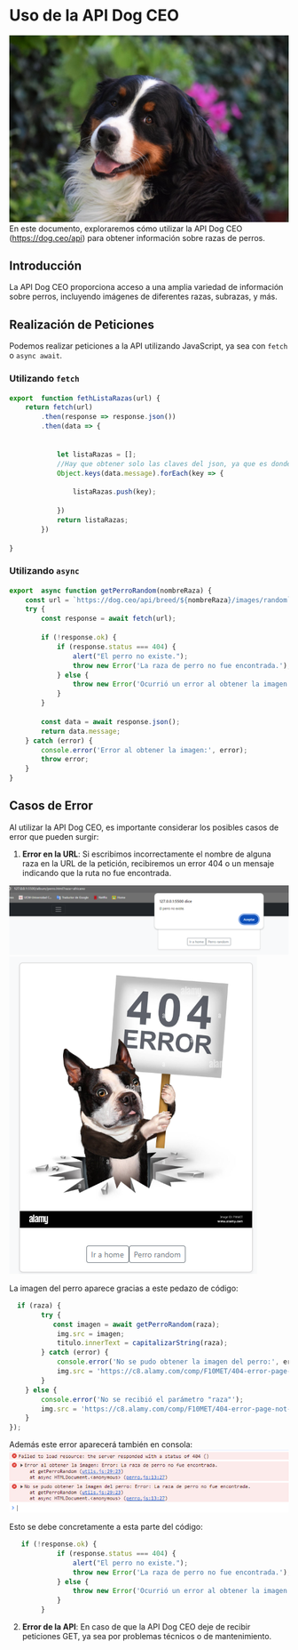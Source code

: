


# Uso de la API Dog CEO

![imagenFondo](img/imagenFondo.jpg)
En este documento, exploraremos cómo utilizar la API Dog CEO (<https://dog.ceo/api>) para obtener información sobre razas de perros.

## Introducción

La API Dog CEO proporciona acceso a una amplia variedad de información sobre perros, incluyendo imágenes de diferentes razas, subrazas, y más.

## Realización de Peticiones

Podemos realizar peticiones a la API utilizando JavaScript, ya sea con `fetch` o `async await`.

### Utilizando `fetch`

```javascript
export  function fethListaRazas(url) {
    return fetch(url)
        .then(response => response.json())
        .then(data => {

    
            let listaRazas = [];
            //Hay que obtener solo las claves del json, ya que es donde se encuentra el nombre de las razas
            Object.keys(data.message).forEach(key => {
    
                listaRazas.push(key);
    
            })
            return listaRazas;
        })
       
}
```

### Utilizando `async`

```javascript
export  async function getPerroRandom(nombreRaza) {
    const url = `https://dog.ceo/api/breed/${nombreRaza}/images/random`;
    try {
        const response = await fetch(url);

        if (!response.ok) {
            if (response.status === 404) {
                alert("El perro no existe.");
                throw new Error('La raza de perro no fue encontrada.');
            } else {
                throw new Error('Ocurrió un error al obtener la imagen.');
            }
        }

        const data = await response.json();
        return data.message;
    } catch (error) {
        console.error('Error al obtener la imagen:', error);
        throw error;
    }
}
```

## Casos de Error

Al utilizar la API Dog CEO, es importante considerar los posibles casos de error que pueden surgir:

1. **Error en la URL**: Si escribimos incorrectamente el nombre de alguna raza en la URL de la petición, recibiremos un error 404 o un mensaje indicando que la ruta no fue encontrada.

![Error1](img/error1.png)
![Error1(2)](img/ejError1.png)

La imagen del perro aparece gracias a este pedazo de código:

```javascript
  if (raza) { 
        try {
           const imagen = await getPerroRandom(raza);
            img.src = imagen;
            titulo.innerText = capitalizarString(raza);
        } catch (error) {
            console.error('No se pudo obtener la imagen del perro:', error);
            img.src = 'https://c8.alamy.com/comp/F10MET/404-error-page-not-found-concept-and-a-broken-or-dead-link-symbol-F10MET.jpg';
        }
    } else {
        console.error('No se recibió el parámetro "raza"');
        img.src = 'https://c8.alamy.com/comp/F10MET/404-error-page-not-found-concept-and-a-broken-or-dead-link-symbol-F10MET.jpg';
    }
});
```

Además este error aparecerá también en consola:
![ErroConsola](img/errorConsola.png)

Esto se debe concretamente a esta parte del código:

```javascript
   if (!response.ok) {
            if (response.status === 404) {
                alert("El perro no existe.");
                throw new Error('La raza de perro no fue encontrada.');
            } else {
                throw new Error('Ocurrió un error al obtener la imagen.');
            }
        }
```

2. **Error de la API**: En caso de que la API Dog CEO deje de recibir peticiones GET, ya sea por problemas técnicos o de mantenimiento.
